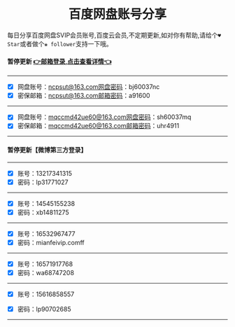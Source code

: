 <h1 align="center">百度网盘账号分享</h1>

每日分享百度网盘SVIP会员账号,百度云会员,不定期更新,如对你有帮助,请给个`♥ Star`或者做个`❀ follower`支持一下哦。


#### 暂停更新 [👉邮箱登录,点击查看详情👈](https://mp.weixin.qq.com/s/I92g9NQHru8VkGvXl57ljg) 

---


- [x] 网盘账号：ncpsut@163.com网盘密码：bj60037nc
- [x] 密保邮箱：ncpsut@163.com邮箱密码：a91600

---

- [x] 网盘账号：mqccmd42ue60@163.com网盘密码：sh60037mq
- [x] 密保邮箱：mqccmd42ue60@163.com邮箱密码：uhr4911

---

#### 暂停更新【微博第三方登录】

---
- [x] 账号：13217341315
- [x] 密码：lp31771027

---

- [x] 账号：14545155238
- [x] 密码：xb14811275

---

- [x] 账号：16532967477
- [x] 密码：mianfeivip.comff

---

- [x] 账号：16571917768
- [x] 密码：wa68747208

---

- [x] 账号：15616858557
- [x] 密码：lp90702685


---



